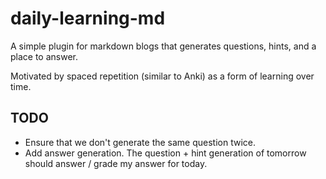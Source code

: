 # daily-learning-md

A simple plugin for markdown blogs that generates questions, hints, and a place to answer.

Motivated by spaced repetition (similar to Anki) as a form of learning over time.

## TODO
- Ensure that we don't generate the same question twice.
- Add answer generation. The question + hint generation of tomorrow should answer / grade my answer for today.